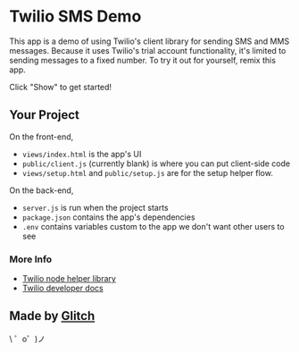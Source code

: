 Twilio SMS Demo
===============

This app is a demo of using Twilio's client library for sending SMS and MMS messages. Because it uses Twilio's trial account functionality, it's limited to sending messages to a fixed number. To try it out for yourself, remix this app.

Click "Show" to get started!

Your Project
------------

On the front-end,
* `views/index.html` is the app's UI
* `public/client.js` (currently blank) is where you can put client-side code
* `views/setup.html` and `public/setup.js` are for the setup helper flow.

On the back-end,
* `server.js` is run when the project starts
* `package.json` contains the app's dependencies
* `.env` contains variables custom to the app we don't want other users to see

### More Info

* [Twilio node helper library](https://www.twilio.com/docs/libraries/node)
* [Twilio developer docs](https://www.twilio.com/docs/)


Made by [Glitch](https://glitch.com/)
-------------------

\ ゜o゜)ノ

